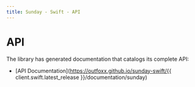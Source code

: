 ```yaml
---
title: Sunday - Swift - API
---
```


# API

The library has generated documentation that catalogs its complete API:

* [API Documentation](https://outfoxx.github.io/sunday-swift/{{ client.swift.latest_release }}/documentation/sunday)
